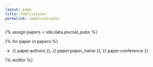 ```yaml
---
layout: page
title: Publications
permalink: /publications/
---
```



{% assign papers = site.data.journal_pubs %}

{% for paper in papers %}
<!-- {% if paper.document_type == item.type %} -->

- {{ paper.authors }}, *{{ paper.paper_name }}*, {{ paper.conference }}

<!-- {% endif %} -->
{% endfor %}
